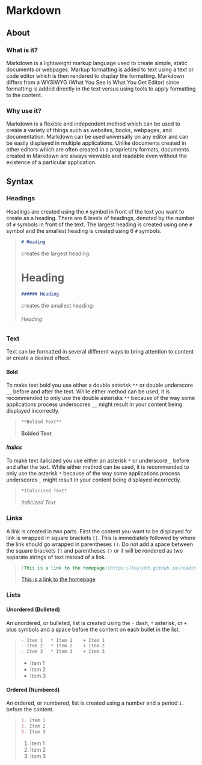 # Markdown

## About

### What is it?

Markdown is a lightweight markup language used to create simple, static documents or webpages. Markup formatting is added to text using a text or code editor which is then rendered to display the formatting. Markdown differs from a WYSIWYG (What You See Is What You Get Editor) since formatting is added directly in the text versus using tools to apply formatting to the content.

### Why use it?

Markdown is a flexible and independent method which can be used to create a variety of things such as websites, books, webpages, and documentation. Markdown can be used universally on any editor and can be easily displayed in multiple applications. Unlike documents created in other editors which are often created in a proprietary formats, documents created in Markdown are always viewable and readable even without the existence of a particular application.

## Syntax

### Headings

Headings are created using the `#` symbol in front of the text you want to create as a heading. There are 6 levels of headings, denoted by the number of `#` symbols in front of the text. The largest heading is created using one `#` symbol and the smallest heading is created using 6 `#` symbols.

>```markdown
># Heading
>```
>
>creates the largest heading:
>
># Heading
>
>```markdown
>###### Heading
>```
>
>creates the smallest heading:
>
>###### Heading

### Text

Text can be formatted in several different ways to bring attention to content or create a desired effect.

#### **Bold**

To make text bold you use either a double asterisk `**` or double underscore `__` before and after the text. While either method can be used, it is recommended to only use the double asterisks `**` because of the way some applications process underscores `__` might result in your content being displayed incorrectly.

>```markdown
>**Bolded Text**
>```
>
>**Bolded Text**

#### *Italics*

To make text italicized you use either an asterisk `*` or underscore `_` before and after the text. While either method can be used, it is recommended to only use the asterisk `*` because of the way some applications process underscores `_` might result in your content being displayed incorrectly.

>```markdown
>*Italicized Text*
>```
>
>*Italicized Text*

### Links

A link is created in two parts. First the content you want to be displayed for link is wrapped in square brackets `[]`. This is immediately followed by where the link should go wrapped in parentheses `()`. Do not add a space between the square brackets `[]` and parentheses `()` or it will be rendered as two separate strings of text instead of a link.

>```markdown
>[This is a link to the homepage](https://kaylubh.github.io/reading-notes)
>```
>
>[This is a link to the homepage](https://kaylubh.github.io/reading-notes)
>

### Lists

#### Unordered (Bulleted)

An unordered, or bulleted, list is created using the `-` dash, `*` asterisk, or `+` plus symbols and a space before the content on each bullet in the list.

>```markdown
>- Item 1   * Item 1    + Item 1
>- Item 2   * Item 2    + Item 2
>- Item 3   * Item 3    + Item 3
>```
>
>- Item 1
>- Item 2
>- Item 3

#### Ordered (Numbered)

An ordered, or numbered, list is created using a number and a period `1.` before the content.

>```markdown
>1. Item 1
>2. Item 2
>3. Item 3
>```
>
>1. Item 1
>2. Item 2
>3. Item 3
